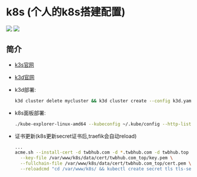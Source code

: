 **k8s (个人的k8s搭建配置)**
===========
[![](https://github.com/twbworld/k8s/workflows/ci/badge.svg?branch=main)](https://github.com/twbworld/k8s/actions)
[![](https://img.shields.io/github/tag/twbworld/k8s?logo=github)](https://github.com/twbworld/k8s)

## 简介

* [k3s官网](https://docs.k3s.io/zh/installation/requirements)

* [k3d官网](https://k3d.io/v5.5.1/usage/configfile/)

* k3d部署:
    ``` sh
    k3d cluster delete mycluster && k3d cluster create --config k3d.yaml
    ```
* k8s面板部署:
    ``` sh
    ./kube-explorer-linux-amd64 --kubeconfig ~/.kube/config --http-listen-port=8888
    ```
* 证书更新(k8s更新secret证书后,traefik会自动reload)
  ``` sh
  ...
  acme.sh --install-cert -d twbhub.com -d *.twbhub.com -d twbhub.top -d *.twbhub.top \
    --key-file /var/www/k8s/data/cert/twbhub.com_top/key.pem \
    --fullchain-file /var/www/k8s/data/cert/twbhub.com_top/cert.pem \
    --reloadcmd "cd /var/www/k8s/ && kubectl create secret tls tls-secret --cert=/var/www/k8s/data/cert/twbhub.com_top/cert.pem --key=/var/www/k8s/data/cert/twbhub.com_top/key.pem --dry-run -o yaml |kubectl apply -f - && git checkout -- yaml-reload.sh && ./yaml-reload.sh xray && exit"
  ```
